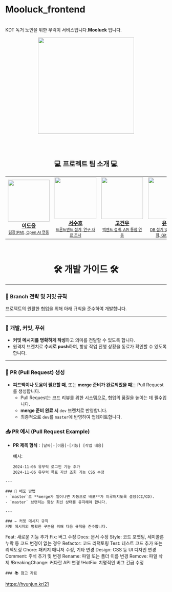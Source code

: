 # Mooluck_frontend

<br/>
KDT 독거 노인을 위한 무럭이 서비스입니다.<strong>Mooluck</strong> 입니다.
<br/>
<p align="center">
  <img src="https://github.com/user-attachments/assets/f0cd42d3-431d-4e66-a382-3a1650110b14" width="300" height="300" />
</p>

<br/>
<br/>

<h2 align="center">💻 프로젝트 팀 소개 💻</h2>

<table align="center">
  <tr height="160px">
    <td align="center" width="150px">
      <a href="https://github.com/cheonghaa">
        <img
          src="https://avatars.githubusercontent.com/u/148474216?v=4"
          height="130px"
          width="130px"
        /><br />
        <strong>이도윤</strong><br />
        <span style="font-size:12px;">팀장(PM), Open AI 연동</span>
      </a>
    </td>
    <td align="center" width="150px">
      <a href="https://github.com/heodoong">
        <img
          src="https://avatars.githubusercontent.com/u/170384564?v=4"
          height="130px"
          width="130px"
        /><br />
        <strong>서수호</strong><br />
        <span style="font-size:12px;">프론트엔드 설계, 연구 자료 조사</span>
      </a>
    </td>
    <td align="center" width="150px">
      <a href="https://github.com/kogunwoo">
        <img
          src="https://avatars.githubusercontent.com/u/113786196?v=4"
          height="130px"
          width="130px"
        /><br />
        <strong>고건우</strong><br />
        <span style="font-size:12px;">백엔드 설계, API 통합 연동</span>
      </a>
    </td>
    <td align="center" width="150px">
      <a href="https://github.com/YooSeokHwan">
        <img
          src="https://avatars.githubusercontent.com/u/170384539?v=4"
          height="130px"
          width="130px"
        /><br />
        <strong>유석환</strong><br />
        <span style="font-size:12px;">DB 설계 및 데이터 시각화, GitHub 관리</span>
      </a>
    </td>
    <td align="center" width="150px">
      <a href="https://github.com/yeonsoo1010">
        <img
          src="https://avatars.githubusercontent.com/u/128021464?v=4"
          height="130px"
          width="130px"
        /><br />
        <strong>조연수</strong><br />
        <span style="font-size:12px;">UI/UX 디자인, 반응 애니메이션 및 인터랙션</span>
      </a>
    </td>
    <td align="center" width="150px">
      <a href="https://github.com/wpfkf4644">
        <img
          src="https://avatars.githubusercontent.com/u/170283983?v=4"
          height="130px"
          width="130px"
        /><br />
        <strong>안젤라</strong><br />
        <span style="font-size:12px;">인증 및 보안 시스템 개발, 서버 인프라 구축</span>
      </a>
    </td>
  </tr>
</table>


<br/>

<h1 align="center">🛠️ 개발 가이드 🛠️</h1>

---

### 📌 Branch 전략 및 커밋 규칙
프로젝트의 원활한 협업을 위해 아래 규칙을 준수하여 개발합니다.

---

### 🌱 개발, 커밋, 푸쉬
- **커밋 메시지를 명확하게 작성**하고 의미를 전달할 수 있도록 합니다.
- 원격지 브랜치로 **수시로 push**하여, 항상 작업 진행 상황을 동료가 확인할 수 있도록 합니다.

---

### 🔄 PR (Pull Request) 생성
- **피드백이나 도움이 필요할 때**, 또는 **merge 준비가 완료되었을 때**는 Pull Request를 생성합니다.
  - Pull Request는 코드 리뷰를 위한 시스템으로, 협업의 품질을 높이는 데 필수입니다.
  - **merge 준비 완료 시** `dev` 브랜치로 반영합니다.
  - 최종적으로 `dev`를 `master`에 반영하여 업데이트합니다.

### 📥 PR 예시 (Pull Request Example)
- **PR 제목 형식** : `[날짜]-[이름]-[기능] [작업 내용]`

  예시:
  ```
  2024-11-06 유무럭 로그인 기능 추가
  2024-11-06 유무럭 목표 자산 조회 기능 CSS 수정
 ```
---

### 🚀 배포 방법
- `master`로 **merge가 일어나면 자동으로 배포**가 이루어지도록 설정(CI/CD).
- `master` 브랜치는 항상 최신 상태를 유지해야 합니다.

---

### ✏️ 커밋 메시지 규칙
커밋 메시지의 명확한 구분을 위해 다음 규칙을 준수합니다.

```
Feat: 새로운 기능 추가
Fix: 버그 수정
Docs: 문서 수정
Style: 코드 포맷팅, 세미콜론 누락 등 코드 변경이 없는 경우
Refactor: 코드 리팩토링
Test: 테스트 코드 추가 또는 리팩토링
Chore: 패키지 매니저 수정, 기타 변경
Design: CSS 등 UI 디자인 변경
Comment: 주석 추가 및 변경
Rename: 파일 또는 폴더 이름 변경
Remove: 파일 삭제
!BreakingChange: 커다란 API 변경
!HotFix: 치명적인 버그 긴급 수정
```
### 📚 참고 자료
```
https://hyunjun.kr/21


